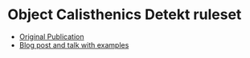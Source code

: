 # Object Calisthenics Detekt ruleset

 * [Original Publication](https://www.cs.helsinki.fi/u/luontola/tdd-2009/ext/ObjectCalisthenics.pdf) 
 * [Blog post and talk with examples](https://williamdurand.fr/2013/06/03/object-calisthenics/)
